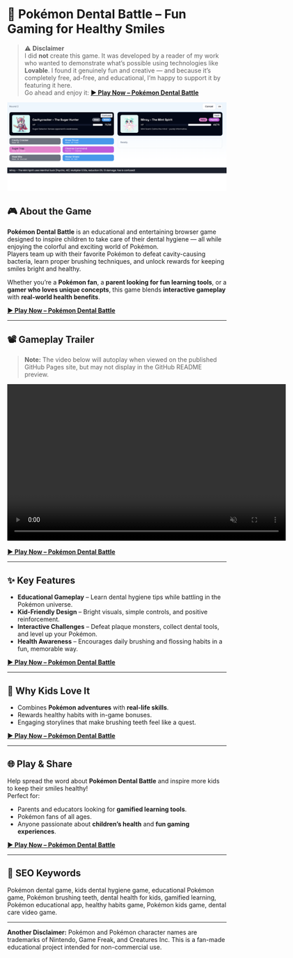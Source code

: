 # 🦷 Pokémon Dental Battle – Fun Gaming for Healthy Smiles

> ⚠️ **Disclaimer**  
> I did **not** create this game. It was developed by a reader of my work who wanted to demonstrate what’s possible using technologies like **Lovable**. I found it genuinely fun and creative — and because it’s completely free, ad-free, and educational, I’m happy to support it by featuring it here.  
> Go ahead and enjoy it: [**▶ Play Now – Pokémon Dental Battle**](https://dental-duels-web.lovable.app/)

![Pokémon Dental Battle Screenshot](https://github.com/MoBRUEC/MoBRUEC/blob/master/pokemon-dental-game/dental-game-screenshot.png?raw=true)

## 🎮 About the Game
**Pokémon Dental Battle** is an educational and entertaining browser game designed to inspire children to take care of their dental hygiene — all while enjoying the colorful and exciting world of Pokémon.  
Players team up with their favorite Pokémon to defeat cavity-causing bacteria, learn proper brushing techniques, and unlock rewards for keeping smiles bright and healthy.

Whether you’re a **Pokémon fan**, a **parent looking for fun learning tools**, or a **gamer who loves unique concepts**, this game blends **interactive gameplay** with **real-world health benefits**.

[**▶ Play Now – Pokémon Dental Battle**](https://dental-duels-web.lovable.app/)

---

## 📽 Gameplay Trailer

> **Note:** The video below will autoplay when viewed on the published GitHub Pages site, but may not display in the GitHub README preview.

<video width="640" height="360" autoplay muted loop playsinline controls>
  <source src="https://github.com/MoBRUEC/MoBRUEC/raw/refs/heads/master/pokemon-dental-game/Pokemon_Dental_Battle_Trailer.mp4" type="video/mp4">
  Your browser does not support the video tag.
</video>

[**▶ Play Now – Pokémon Dental Battle**](https://dental-duels-web.lovable.app/)

---

## ✨ Key Features
- **Educational Gameplay** – Learn dental hygiene tips while battling in the Pokémon universe.
- **Kid-Friendly Design** – Bright visuals, simple controls, and positive reinforcement.
- **Interactive Challenges** – Defeat plaque monsters, collect dental tools, and level up your Pokémon.
- **Health Awareness** – Encourages daily brushing and flossing habits in a fun, memorable way.

[**▶ Play Now – Pokémon Dental Battle**](https://dental-duels-web.lovable.app/)

---

## 🧒 Why Kids Love It
- Combines **Pokémon adventures** with **real-life skills**.
- Rewards healthy habits with in-game bonuses.
- Engaging storylines that make brushing teeth feel like a quest.

[**▶ Play Now – Pokémon Dental Battle**](https://dental-duels-web.lovable.app/)

---

## 🌐 Play & Share
Help spread the word about **Pokémon Dental Battle** and inspire more kids to keep their smiles healthy!  
Perfect for:
- Parents and educators looking for **gamified learning tools**.
- Pokémon fans of all ages.
- Anyone passionate about **children’s health** and **fun gaming experiences**.

[**▶ Play Now – Pokémon Dental Battle**](https://dental-duels-web.lovable.app/)

---

## 📢 SEO Keywords
Pokémon dental game, kids dental hygiene game, educational Pokémon game, Pokémon brushing teeth, dental health for kids, gamified learning, Pokémon educational app, healthy habits game, Pokémon kids game, dental care video game.

---

**Another Disclaimer:** Pokémon and Pokémon character names are trademarks of Nintendo, Game Freak, and Creatures Inc. This is a fan-made educational project intended for non-commercial use.
